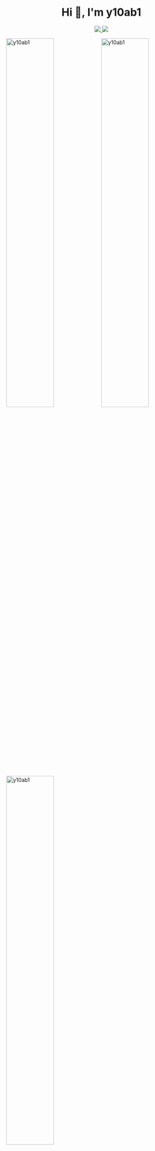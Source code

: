 <h1 align="center">Hi 👋, I'm y10ab1</h1>

<p align='center'>

  <a href="mailto:yuehpo.peng@gmail.com">
      <img src="https://img.shields.io/badge/Gmail-D14836?style=for-the-badge&logo=gmail&logoColor=white&link=mailto:yuehpo.peng@gmail.com" />
  </a>
  <a href="https://www.linkedin.com/in/yueh-po-peng/">
      <img src="https://img.shields.io/badge/linkedin-%230077B5.svg?&style=for-the-badge&logo=linkedin&logoColor=white" />
  </a>
</p>

<img align="center" style="width: 50%" src="https://github-readme-stats.vercel.app/api?username=y10ab1&show_icons=true&locale=en&theme=radical" alt="y10ab1" /><img align="center" style="width: 50%" src="https://github-readme-streak-stats.herokuapp.com/?user=y10ab1&&theme=radical" alt="y10ab1" /><img align="center" style="width: 50% " src="https://github-readme-stats.vercel.app/api/top-langs?username=y10ab1&show_icons=true&locale=en&layout=compact&theme=radical" alt="y10ab1" />
<img align="center" style="width: 50% " src="https://github-readme-stats.vercel.app/api/wakatime?username=y10ab1&show_icons=true&locale=en&theme=radical" alt="y10ab1" />

<!--START_SECTION:waka-->

```text
From: 07 October 2022 - To: 08 October 2022

Total Time: 2 hrs 39 mins

Python       1 hr 46 mins    >>>>>>>>>>>>>>>>>--------   67.17 %
HTML         38 mins         >>>>>>-------------------   24.37 %
JavaScript   10 mins         >>-----------------------   06.51 %
Other        3 mins          -------------------------   01.91 %
```

<!--END_SECTION:waka-->

<p align="left"> <img src="https://komarev.com/ghpvc/?username=y10ab1&label=Profile%20views&color=0e75b6&style=flat" alt="y10ab1" /> </p>


